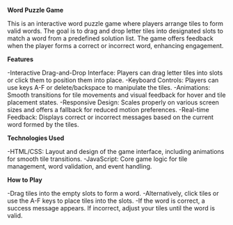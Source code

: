 **Word Puzzle Game**

This is an interactive word puzzle game where players arrange tiles to form valid words. The goal is to drag and drop letter tiles into designated slots to match a word from a predefined solution list. The game offers feedback when the player forms a correct or incorrect word, enhancing engagement.

**Features**

-Interactive Drag-and-Drop Interface: Players can drag letter tiles into slots or click them to position them into place.
-Keyboard Controls: Players can use keys A-F or delete/backspace to manipulate the tiles.
-Animations: Smooth transitions for tile movements and visual feedback for hover and tile placement states.
-Responsive Design: Scales properly on various screen sizes and offers a fallback for reduced motion preferences.
-Real-time Feedback: Displays correct or incorrect messages based on the current word formed by the tiles.

**Technologies Used**

-HTML/CSS: Layout and design of the game interface, including animations for smooth tile transitions.
-JavaScript: Core game logic for tile management, word validation, and event handling.

**How to Play**

-Drag tiles into the empty slots to form a word.
-Alternatively, click tiles or use the A-F keys to place tiles into the slots.
-If the word is correct, a success message appears. If incorrect, adjust your tiles until the word is valid.
